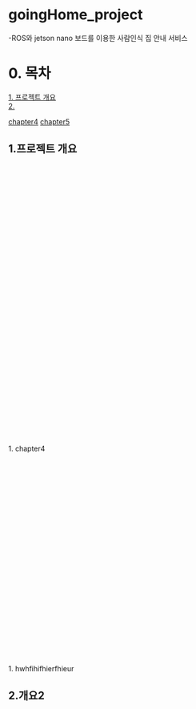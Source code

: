 # goingHome_project

-ROS와 jetson nano 보드를 이용한 사람인식 집 안내 서비스

# 0. 목차
[1. 프로젝트 개요](#1.프로젝트-개요)<br/>
[2. ](#2.개요2)<br/>

<a href="#YourAnchor">chapter4</a>
<a href="#123">chapter5</a>

## 1.프로젝트 개요

<br/><br/><br/><br/><br/><br/><br/><br/>
<br/><br/><br/><br/><br/><br/><br/><br/>
<br/><br/><br/><br/><br/><br/><br/><br/>
<br/><br/><br/><br/><br/><br/><br/><br/>

<a name="YourAnchor">1. chapter4</a>

<br/><br/><br/><br/><br/><br/><br/><br/>
<br/><br/><br/><br/><br/><br/><br/><br/>
<br/><br/><br/><br/><br/><br/><br/><br/>
<a name="123">1. hwhfihifhierfhieur</a>
## 2.개요2
